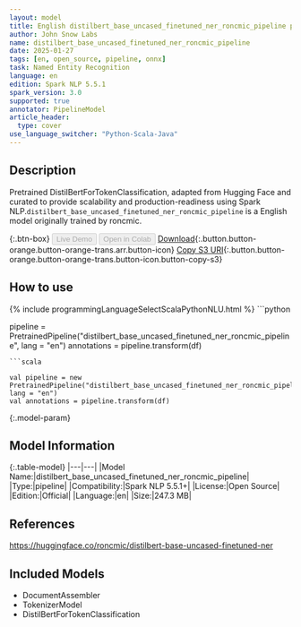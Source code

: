 ```yaml
---
layout: model
title: English distilbert_base_uncased_finetuned_ner_roncmic_pipeline pipeline DistilBertForTokenClassification from roncmic
author: John Snow Labs
name: distilbert_base_uncased_finetuned_ner_roncmic_pipeline
date: 2025-01-27
tags: [en, open_source, pipeline, onnx]
task: Named Entity Recognition
language: en
edition: Spark NLP 5.5.1
spark_version: 3.0
supported: true
annotator: PipelineModel
article_header:
  type: cover
use_language_switcher: "Python-Scala-Java"
---
```


## Description

Pretrained DistilBertForTokenClassification, adapted from Hugging Face and curated to provide scalability and production-readiness using Spark NLP.`distilbert_base_uncased_finetuned_ner_roncmic_pipeline` is a English model originally trained by roncmic.

{:.btn-box}
<button class="button button-orange" disabled>Live Demo</button>
<button class="button button-orange" disabled>Open in Colab</button>
[Download](https://s3.amazonaws.com/auxdata.johnsnowlabs.com/public/models/distilbert_base_uncased_finetuned_ner_roncmic_pipeline_en_5.5.1_3.0_1737988489169.zip){:.button.button-orange.button-orange-trans.arr.button-icon}
[Copy S3 URI](s3://auxdata.johnsnowlabs.com/public/models/distilbert_base_uncased_finetuned_ner_roncmic_pipeline_en_5.5.1_3.0_1737988489169.zip){:.button.button-orange.button-orange-trans.button-icon.button-copy-s3}

## How to use



<div class="tabs-box" markdown="1">
{% include programmingLanguageSelectScalaPythonNLU.html %}
```python

pipeline = PretrainedPipeline("distilbert_base_uncased_finetuned_ner_roncmic_pipeline", lang = "en")
annotations =  pipeline.transform(df)   

```
```scala

val pipeline = new PretrainedPipeline("distilbert_base_uncased_finetuned_ner_roncmic_pipeline", lang = "en")
val annotations = pipeline.transform(df)

```
</div>

{:.model-param}
## Model Information

{:.table-model}
|---|---|
|Model Name:|distilbert_base_uncased_finetuned_ner_roncmic_pipeline|
|Type:|pipeline|
|Compatibility:|Spark NLP 5.5.1+|
|License:|Open Source|
|Edition:|Official|
|Language:|en|
|Size:|247.3 MB|

## References

https://huggingface.co/roncmic/distilbert-base-uncased-finetuned-ner

## Included Models

- DocumentAssembler
- TokenizerModel
- DistilBertForTokenClassification